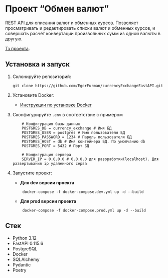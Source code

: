# Проект “Обмен валют”

REST API для описания валют и обменных курсов. Позволяет просматривать и редактировать списки валют и обменных курсов, и совершать расчёт конвертации произвольных сумм из одной валюты в другую.

[Тз проекта](https://zhukovsd.github.io/python-backend-learning-course/projects/currency-exchange/).


## Установка и запуск

1. Склонируйте репозиторий:
    
    ```shell
    git clone https://github.com/EgorFurman/currencyExchangeFastAPI.git
    ```
    
2. Установите Docker:  
	- [Инструкции по установке Docker](https://docs.docker.com/desktop/)

3. Сконфигурируйте `.env` в соответствие с примером
	```
		# Конфигурация базы данных
		POSTGRES_DB = currency_exchange # Имя БД
		POSTGRES_USER = postgres # Имя пользователя БД
		POSTGRES_PASSWORD = 1234 # Пароль пользователя БД
		POSTGRES_HOST = db # Имя контейнера БД. По умолчанию db
		POSTGRES_PORT = 5432 # Порт БД
		
		# Конфигурация сервера
		SERVER_IP = 0.0.0.0 # 0.0.0.0 для разоработки(localhost). Для развертывания ip удаленного серва
	```

4. Запустите проект:
	- **Для dev версии проекта**
	    ```shell
	     docker-compose -f docker-compose.dev.yml up -d --build
	    ```
	- **Для prod версии проекта**
	    ```shell
	     docker-compose -f docker-compose.prod.yml up -d --build
	    ```

## Стек
- Python 3.12
- FastAPI 0.115.6
- PostgreSQL
- Docker
- SQLAlchemy
- Pydantic
- Poetry